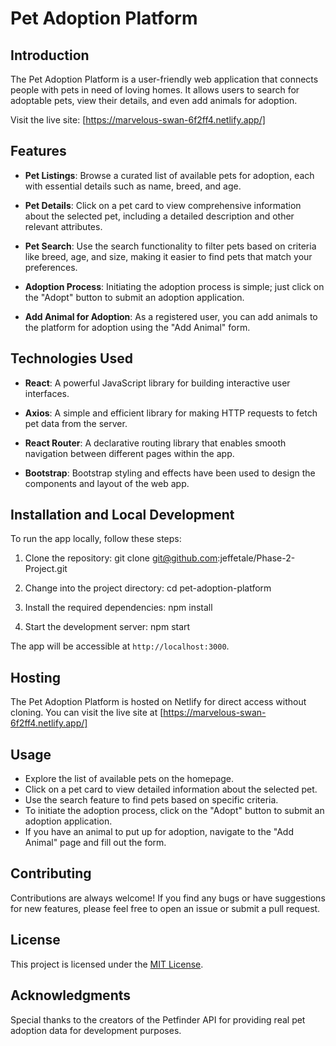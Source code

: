 # Pet Adoption Platform

## Introduction

The Pet Adoption Platform is a user-friendly web application that connects people with pets in need of loving homes. It allows users to search for adoptable pets, view their details, and even add animals for adoption.

Visit the live site: [https://marvelous-swan-6f2ff4.netlify.app/]

## Features

- **Pet Listings**: Browse a curated list of available pets for adoption, each with essential details such as name, breed, and age.

- **Pet Details**: Click on a pet card to view comprehensive information about the selected pet, including a detailed description and other relevant attributes.

- **Pet Search**: Use the search functionality to filter pets based on criteria like breed, age, and size, making it easier to find pets that match your preferences.

- **Adoption Process**: Initiating the adoption process is simple; just click on the "Adopt" button to submit an adoption application.

- **Add Animal for Adoption**: As a registered user, you can add animals to the platform for adoption using the "Add Animal" form.

## Technologies Used

- **React**: A powerful JavaScript library for building interactive user interfaces.

- **Axios**: A simple and efficient library for making HTTP requests to fetch pet data from the server.

- **React Router**: A declarative routing library that enables smooth navigation between different pages within the app.

- **Bootstrap**: Bootstrap styling and effects have been used to design the components and layout of the web app.

## Installation and Local Development

To run the app locally, follow these steps:

1. Clone the repository:
git clone git@github.com:jeffetale/Phase-2-Project.git

2. Change into the project directory:
cd pet-adoption-platform

3. Install the required dependencies:
npm install

4. Start the development server:
npm start


The app will be accessible at `http://localhost:3000`.

## Hosting

The Pet Adoption Platform is hosted on Netlify for direct access without cloning. You can visit the live site at [https://marvelous-swan-6f2ff4.netlify.app/]

## Usage

- Explore the list of available pets on the homepage.
- Click on a pet card to view detailed information about the selected pet.
- Use the search feature to find pets based on specific criteria.
- To initiate the adoption process, click on the "Adopt" button to submit an adoption application.
- If you have an animal to put up for adoption, navigate to the "Add Animal" page and fill out the form.

## Contributing

Contributions are always welcome! If you find any bugs or have suggestions for new features, please feel free to open an issue or submit a pull request.

## License

This project is licensed under the [MIT License](LICENSE).

## Acknowledgments

Special thanks to the creators of the Petfinder API for providing real pet adoption data for development purposes.









 
